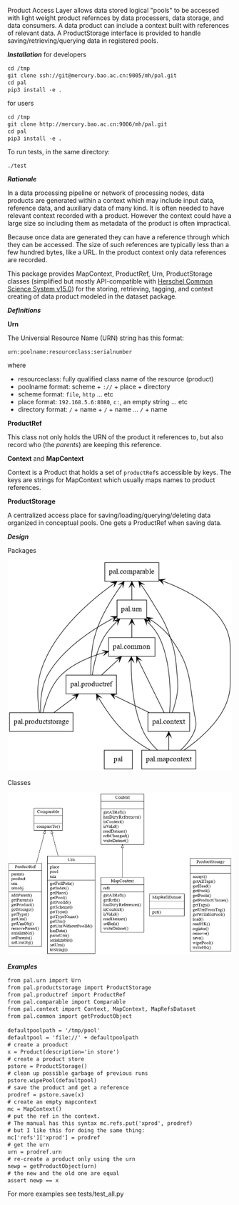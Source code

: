 Product Access Layer allows data stored logical "pools" to be accessed with light weight product refernces by data processers, data storage, and data consumers. A data product can include a context built with references of relevant data. A ProductStorage interface is provided to handle saving/retrieving/querying data in registered pools.

_**Installation**_
for developers
```
cd /tmp
git clone ssh://git@mercury.bao.ac.cn:9005/mh/pal.git
cd pal
pip3 install -e .
```
for users
```
cd /tmp
git clone http://mercury.bao.ac.cn:9006/mh/pal.git
cd pal
pip3 install -e .
```

To run tests, in the same directory:
```
./test
```

_**Rationale**_

In a data processing pipeline or network of processing nodes, data products are generated within a context which may include input data, reference data, and auxiliary data of many kind. It is often needed to have relevant context recorded with a product. However the context could have a large size so including them as metadata of the product is often impractical.

Because once data are generated they can have a reference through which they can be accessed. The size of such references are typically less than a few hundred bytes, like a URL. In the product context only data references are recorded.

This package provides MapContext, ProductRef, Urn, ProductStorage classes (simplified but mostly API-compatible with [Herschel Common Science System v15.0](http://herschel.esac.esa.int/hcss-doc-15.0/load/sg/html/Sadm.Pal.html)) for the storing, retrieving, tagging, and context creating of data product modeled in the dataset package.

_**Definitions**_

**Urn**

The Universial Resource Name (URN) string has this format:
```
urn:poolname:resourceclass:serialnumber
```
where
  *  resourceclass: fully qualified class name of the resource (product)
  *  poolname format: scheme + ```://``` + place + directory
  *  scheme format: ```file```, ```http``` ... etc
  *  place format: ```192.168.5.6:8080```, ```c:```, an empty string ... etc
  *  directory format: ```/``` + name + ```/``` + name ... ```/``` + name

**ProductRef**

This class not only holds the URN of the product it references to, but also record who (the _parents_) are keeping this reference.

**Context** and **MapContext**

Context is a Product that holds a set of ```productRef```s accessible by keys. The keys are strings for MapContext which usually maps names to product references.

**ProductStorage**

A centralized access place for saving/loading/querying/deleting data organized in conceptual pools. One gets a ProductRef when saving data.

_**Design**_

Packages

![alt text](resources/packages_pal.png "packages")

Classes

![alt text](resources/classes_pal.png "classes")

_**Examples**_

```
from pal.urn import Urn
from pal.productstorage import ProductStorage
from pal.productref import ProductRef
from pal.comparable import Comparable
from pal.context import Context, MapContext, MapRefsDataset
from pal.common import getProductObject

defaultpoolpath = '/tmp/pool'
defaultpool = 'file://' + defaultpoolpath
# create a prooduct
x = Product(description='in store')
# create a product store
pstore = ProductStorage()
# clean up possible garbage of previous runs
pstore.wipePool(defaultpool)
# save the product and get a reference
prodref = pstore.save(x)
# create an empty mapcontext
mc = MapContext()
# put the ref in the context.
# The manual has this syntax mc.refs.put('xprod', prodref)
# but I like this for doing the same thing:
mc['refs']['xprod'] = prodref
# get the urn
urn = prodref.urn
# re-create a product only using the urn
newp = getProductObject(urn)
# the new and the old one are equal
assert newp == x
```


For more examples see tests/test_all.py
